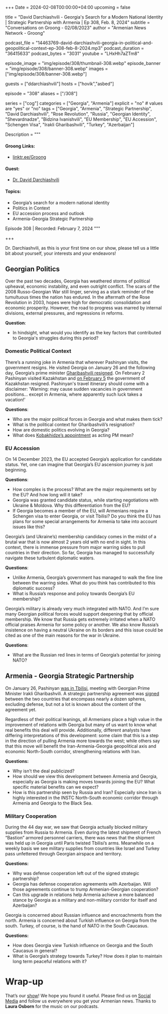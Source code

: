 +++
Date = 2024-02-08T00:00:00+04:00
upcoming = false

title = "David Darchiashvili - Georgia's Search for a Modern National Identity | Strategic Partnership with Armenia | Ep 308, Feb. 8, 2024"
subtitle = "Conversations on Groong - 02/08/2023"
author = "Armenian News Network - Groong"

podcast_file = "14463769-david-darchiashvili-georgia-in-political-and-geopolitical-context-ep-308-feb-8-2024.mp3"
podcast_duration = "36415633"
podcast_bytes = "3031"
youtube = "LHxHh7aZTm8"

episode_image = "img/episode/308/thumbnail-308.webp"
episode_banner = "img/episode/308/banner-308.webp"
images = ["img/episode/308/banner-308.webp"]

guests = ["ddarchiashvili"]
hosts = ["hovik","asbed"]

episode = "308"
aliases = ["/308"]

series = ["cog"]
categories = ["Georgia", "Armenia"]
explicit = "no" # values are "yes" or "no"
tags = ["Georgia", "Armenia", "Strategic Partnership", "David Darchiashvili", "Rose Revolution", "Russia", "Georgian Identity", "Shevardnadze", "Bidzina Ivanishvili", "EU Membership", "EU Accession", "Schengen Visa", "Irakli Gharibashvili", "Turkey", "Azerbaijan"]

Description = """

#### Groong Links:
* [linktr.ee/Groong](https://linktr.ee/groong)

#### Guest:
* [Dr. David Darchiashvili](/guest/ddarchiashvili)

#### Topics:
* Georgia’s search for a modern national identity
* Politics in Context
* EU accession process and outlook
* Armenia-Georgia Strategic Partnership


Episode 308 | Recorded: February 7, 2024
"""

+++

Dr. Darchiashvili, as this is your first time on our show, please tell us a little bit about yourself, your interests and your endeavors!


## Georgian Politics

Over the past two decades, Georgia has weathered storms of political upheaval, economic instability, and even outright conflict. The scars of the 2008 Russo-Georgian War still linger, serving as a stark reminder of the tumultuous times the nation has endured. In the aftermath of the Rose Revolution in 2003, hopes were high for democratic consolidation and economic prosperity. However, the road to progress was marred by internal divisions, external pressures, and regressions in reforms.

**Question**:
* In hindsight, what would you identify as the key factors that contributed to Georgia's struggles during this period? 


### Domestic Political Context

There’s a running joke in Armenia that wherever Pashinyan visits, the government resigns. He visited Georgia on January 26 and the following day, Georgia’s prime minister [Gharibashvili resigned](https://www.rferl.org/a/georgia-pm-garibashvili-resigns-elections/32796574.html). On February 2 Pashinyan visited Kazakhstan and [on February 5](https://tass.com/world/1741869) the government of Kazakhstan resigned. Pashinyan's travel itinerary should come with a disclaimer: 'Warning: may cause sudden vacancies in government positions... except in Armenia, where apparently such luck takes a vacation!'

**Questions**:
* Who are the major political forces in Georgia and what makes them tick?
* What is the political context for Gharibashvili’s resignation?
* How are domestic politics evolving in Georgia?
* What does [Kobakhidze’s appointment](https://www.radiotavisupleba.ge/a/32801015.html) as acting PM mean?


### EU Accession

On 14 December 2023, the EU accepted Georgia’s application for candidate status. Yet, one can imagine that Georgia’s EU ascension journey is just beginning.

**Questions**:
* How complex is the process? What are the major requirements set by the EU? And how long will it take?
* Georgia was granted candidate status, while starting negotiations with Ukraine & Moldova. Why this differentiation from the EU?
* If Georgia becomes a member of the EU, will Armenians require a Schengen visa to enter Georgia, or visit Tbilisi? Do you think the EU has plans for some special arrangements for Armenia to take into account issues like this?

Georgia’s (and Ukraine’s) membership candidacy comes in the midst of a brutal war that is now almost 2 years old with no end in sight. In this context, there is immense pressure from major warring sides to pull countries in their direction. So far, Georgia has managed to successfully navigate these turbulent diplomatic waters.

**Questions**:
* Unlike Armenia, Georgia’s government has managed to walk the fine line between the warring sides. What do you think has contributed to this diplomatic success?
* What is Russia’s response and policy towards Georgia’s EU membership?

Georgia’s military is already very much integrated with NATO. And I’m sure many Georgian political forces would support deepening that by official membership. We know that Russia gets extremely irritated when a NATO official praises Armenia for some policy or another. We also know Russia’s insistence on having a neutral Ukraine on its borders and this issue could be cited as one of the main reasons for the war in Ukraine.

**Questions**:
* What are the Russian red lines in terms of Georgia’s potential for joining NATO?


## Armenia - Georgia Strategic Partnership

On January 26, Pashinyan [was in Tbilisi](https://civil.ge/archives/579098#:~:text=The%20Armenian%20delegation%20headed%20by,his%20Georgian%20counterpart%20Irakli%20Garibashvili.), meeting with Georgian Prime Minister Irakli Gharibashvili. A strategic partnership agreement was [signed](https://jam-news.net/armenia-georgia-strategic-partnership-step-forward-or-formality/) between the two countries that encompass nearly a dozen spheres, excluding defense, but not a lot is known about the content of the agreement yet.

Regardless of their political leanings, all Armenians place a high value in the improvement of relations with Georgia but many of us want to know what real benefits this deal will provide. Additionally, different analysts have differing interpretations of this development: some claim that this is a step in the direction of pulling Armenia more towards the west; while others say that this move will benefit the Iran-Armenia-Georgia geopolitical axis and economic North-South corridor, strengthening relations with Iran.

**Questions:**
* Why isn’t the deal publicized?
* How should we view this development between Armenia and Georgia, especially as Georgia is making moves towards joining the EU? What specific material benefits can we expect?
* How is this partnership seen by Russia and Iran? Especially since Iran is highly interested in the INSTC North-South economic corridor through Armenia and Georgia to the Black Sea.


### Military Cooperation

During the 44 day war, we saw that Georgia actually blocked military supplies from Russia to Armenia. Even during the latest shipment of French “Bastion” armored personnel carriers, there was news that the shipment was held up in Georgia until Paris twisted Tbilisi’s arms. Meanwhile on a weekly basis we see military supplies from countries like Israel and Turkey pass unfettered through Georgian airspace and territory.

**Questions:**
* Why was defense cooperation left out of the signed strategic partnership?
* Georgia has defense cooperation agreements with Azerbaijan. Will those agreements continue to trump Armenian-Georgian cooperation?
* Can this upgrade in relations help Armenia achieve a more balanced stance by Georgia as a military and non-military corridor for itself and Azerbaijan?

Georgia is concerned about Russian influence and encroachments from the north. Armenia is concerned about Turkish influence on Georgia from the south. Turkey, of course, is the hand of NATO in the South Caucasus.

**Questions:**
* How does Georgia view Turkish influence on Georgia and the South Caucasus in general?
* What is Georgia’s strategy towards Turkey? How does it plan to maintain long term peaceful relations with it?


# Wrap-up

That’s our [show](https://podcasts.groong.org/)! We hope you found it useful. Please find us on [Social Media](https://linktr.ee/groong) and follow us everywhere you get your Armenian news.
Thanks to **Laura Osborn** for the music on our podcasts.
